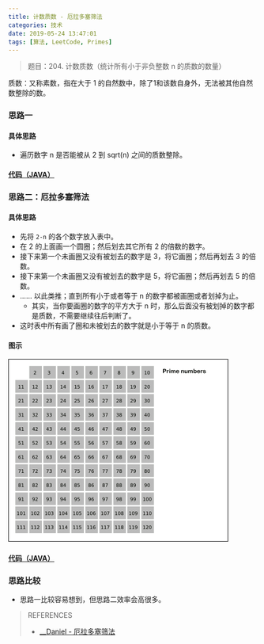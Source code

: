 ```yaml
---
title: 计数质数 - 厄拉多塞筛法
categories: 技术
date: 2019-05-24 13:47:01
tags: [算法, LeetCode, Primes]
---
```


> 题目：204. 计数质数（统计所有小于非负整数 n 的质数的数量）

质数：又称素数，指在大于 1 的自然数中，除了1和该数自身外，无法被其他自然数整除的数。

### 思路一

#### 具体思路

- 遍历数字 n 是否能被从 2 到 sqrt(n) 之间的质数整除。

#### [代码（JAVA）](<https://github.com/echoguan/LeetCode/blob/master/src/com/echo/easy/_204/CountPrimes.java>) 

### 思路二：厄拉多塞筛法

#### 具体思路

- 先将 `2-n` 的各个数字放入表中。
- 在 2 的上面画一个圆圈；然后划去其它所有 2 的倍数的数字。
- 接下来第一个未画圈又没有被划去的数字是 3，将它画圈；然后再划去 3 的倍数。
- 接下来第一个未画圈又没有被划去的数字是 5，将它画圈；然后再划去 5 的倍数。
- ...... 以此类推；直到所有小于或者等于 n 的数字都被画圈或者划掉为止。
  - 其实，当你要画圈的数字的平方大于 n 时，那么后面没有被划掉的数字都是质数，不需要继续往后判断了。
- 这时表中所有画了圈和未被划去的数字就是小于等于 n 的质数。

#### 图示

![iterm2](/images/Sieve_of_Eratosthenes_animation.gif)   

#### [代码（JAVA）](<https://github.com/echoguan/LeetCode/blob/master/src/com/echo/easy/_204/CountPrimesEeatosthese.java>) 

### 思路比较

- 思路一比较容易想到，但思路二效率会高很多。

> REFERENCES
>
> - [__Daniel - 厄拉多塞筛法](<https://blog.csdn.net/u013291076/article/details/45575967>)